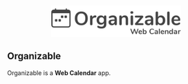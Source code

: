 <p align="center"><img src="/public/images/logo.png" width="300"></p>

## Organizable

Organizable is a **Web Calendar** app.
